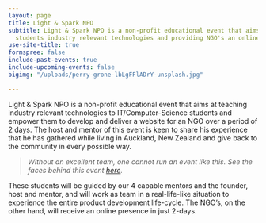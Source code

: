 ```yaml
---
layout: page
title: Light & Spark NPO
subtitle: Light & Spark NPO is a non-profit educational event that aims at teaching   IT
  students industry relevant technologies and providing NGO's an online presence
use-site-title: true
formspree: false
include-past-events: true
include-upcoming-events: false
bigimg: "/uploads/perry-grone-lbLgFFlADrY-unsplash.jpg"

---
```

Light & Spark NPO is a non-profit educational event that aims at teaching industry relevant technologies to IT/Computer-Science students and empower them to develop and deliver a website for an NGO over a period of 2 days. The host and mentor of this event is keen to share his experience that he has gathered while living in Auckland, New Zealand and give back to the community in every possible way.

> _Without an excellent team, one cannot run an event like this. See the faces behind this event_ [_here_](/team)_._

These students will be guided by our 4 capable mentors and the founder, host and mentor, and will work as team in a real-life-like situation to experience the entire product development life-cycle. The NGO’s, on the other hand, will receive an online presence in just 2-days.